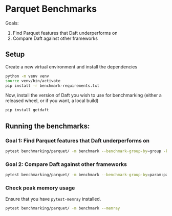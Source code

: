 # Parquet Benchmarks

Goals:

1. Find Parquet features that Daft underperforms on
2. Compare Daft against other frameworks

## Setup

Create a new virtual environment and install the dependencies

```bash
python -m venv venv
source venv/bin/activate
pip install -r benchmark-requirements.txt
```

Now, install the version of Daft you wish to use for benchmarking (either a released wheel, or if you want, a local build)

```bash
pip install getdaft
```

## Running the benchmarks:

### Goal 1: Find Parquet features that Daft underperforms on

```bash
pytest benchmarking/parquet/ -m benchmark --benchmark-group-by=group -k daft
```

### Goal 2: Compare Daft against other frameworks

```bash
pytest benchmarking/parquet/ -m benchmark --benchmark-group-by=param:path
```

### Check peak memory usage

Ensure that you have `pytest-memray` installed.

```bash
pytest benchmarking/parquet/ -m benchmark --memray
```
